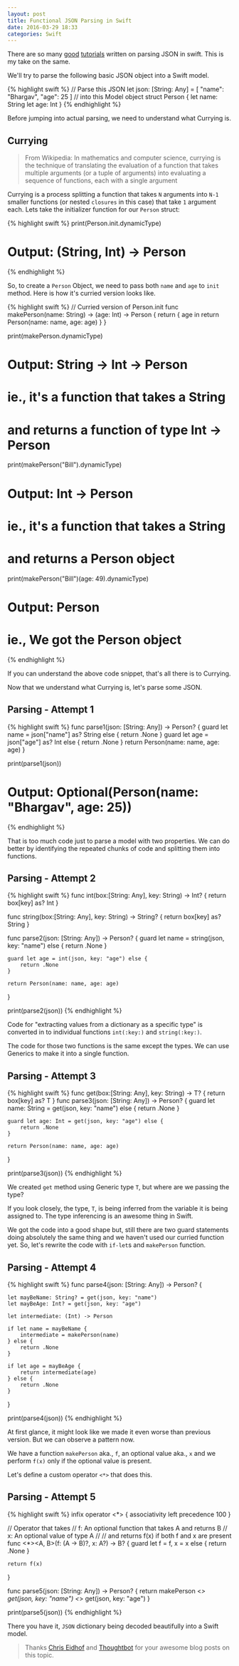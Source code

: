 ```yaml
---
layout: post
title: Functional JSON Parsing in Swift
date: 2016-03-29 18:33
categories: Swift
---
```


There are so many [good](http://chris.eidhof.nl/posts/json-parsing-in-swift.html) [tutorials](https://robots.thoughtbot.com/efficient-json-in-swift-with-functional-concepts-and-generics) written on parsing JSON in swift. This is my take on the same.

We'll try to parse the following basic JSON object into a Swift model.

{% highlight swift %}
// Parse this JSON
let json: [String: Any] = [
    "name": "Bhargav",
    "age": 25
]
// into this Model object
struct Person {
    let name: String
    let age: Int
}
{% endhighlight %}

Before jumping into actual parsing, we need to understand what Currying is.

## Currying
> From Wikipedia: In mathematics and computer science, currying is the technique of translating the evaluation of a function that takes multiple arguments (or a tuple of arguments) into evaluating a sequence of functions, each with a single argument

Currying is a process splitting a function that takes `N` arguments into `N-1` smaller functions (or nested `closures` in this case) that take `1` argument each. Lets take the initializer function for our `Person` struct:

{% highlight swift %}
print(Person.init.dynamicType)
# Output: (String, Int) -> Person
{% endhighlight %}

So, to create a `Person` Object, we need to pass both `name` and `age` to `init` method. Here is how it's curried version looks like.

{% highlight swift %}
// Curried version of Person.init
func makePerson(name: String) -> (age: Int) -> Person {
    return { age in
        return Person(name: name, age: age)
    }
}

print(makePerson.dynamicType)
# Output: String -> Int -> Person
# ie., it's a function that takes a String 
# and returns a function of type Int -> Person

print(makePerson("Bill").dynamicType)
# Output: Int -> Person
# ie., it's a function that takes a String 
# and returns a Person object

print(makePerson("Bill")(age: 49).dynamicType)
# Output: Person
# ie., We got the Person object
{% endhighlight %}

If you can understand the above code snippet, that's all there is to Currying.

Now that we understand what Currying is, let's parse some JSON.

## Parsing - Attempt 1

{% highlight swift %}
func parse1(json: [String: Any]) -> Person? {
    guard let name = json["name"] as? String else {
        return .None
    }
    guard let age = json["age"] as? Int else {
        return .None
    }
    return Person(name: name, age: age)
}

print(parse1(json))
# Output: Optional(Person(name: "Bhargav", age: 25))
{% endhighlight %}

That is too much code just to parse a model with two properties. We can do better by identifying the repeated chunks of code and splitting them into functions.

## Parsing - Attempt 2

{% highlight swift %}
func int(box:[String: Any], key: String) -> Int? {
    return box[key] as? Int
}

func string(box:[String: Any], key: String) -> String? {
    return box[key] as? String
}

func parse2(json: [String: Any]) -> Person? {
    guard let name = string(json, key: "name") else {
        return .None
    }
    
    guard let age = int(json, key: "age") else {
        return .None
    }
    
    return Person(name: name, age: age)
}

print(parse2(json))
{% endhighlight %}

Code for "extracting values from a dictionary as a specific type" is converted in to individual functions `int(:key:)` and `string(:key:)`.

The code for those two functions is the same except the types. We can use Generics to make it into a single function.

## Parsing - Attempt 3

{% highlight swift %}
func get<T>(box:[String: Any], key: String) -> T? {
    return box[key] as? T
}
func parse3(json: [String: Any]) -> Person? {
    guard let name: String = get(json, key: "name") else {
        return .None
    }
    
    guard let age: Int = get(json, key: "age") else {
        return .None
    }
    
    return Person(name: name, age: age)
}

print(parse3(json))
{% endhighlight %}

We created `get` method using Generic type `T`, but where are we passing the type?

If you look closely, the type, `T`, is being inferred from the variable it is being assigned to. The type inferencing is an awesome thing in Swift.

We got the code into a good shape but, still there are two guard statements doing absolutely the same thing and we haven't used our curried function yet. So, let's rewrite the code with `if-let`s and `makePerson` function.


## Parsing - Attempt 4
{% highlight swift %}
func parse4(json: [String: Any]) -> Person? {
    
    let mayBeName: String? = get(json, key: "name")
    let mayBeAge: Int? = get(json, key: "age")
    
    let intermediate: (Int) -> Person
    
    if let name = mayBeName {
        intermediate = makePerson(name)
    } else {
        return .None
    }
    
    if let age = mayBeAge {
        return intermediate(age)
    } else {
        return .None
    }
}

print(parse4(json))
{% endhighlight %}

At first glance, it might look like we made it even worse than previous version. But we can observe a pattern now.

We have a function `makePerson` aka., `f`, an optional value aka., `x` and we perform `f(x)` only if the optional value is present.

Let's define a custom operator `<*>` that does this.

## Parsing - Attempt 5
{% highlight swift %}
infix operator <*> {
    associativity left
    precedence 100
}

// Operator that takes 
//     f: An optional function that takes A and returns B
//     x: An optional value of type A
//
// and returns f(x) if both f and x are present
func <*><A, B>(f: (A -> B)?, x: A?) -> B? {
    guard let f = f, x = x else {
        return .None
    }
    
    return f(x)
}

func parse5(json: [String: Any]) -> Person? {
    return makePerson <*> get(json, key: "name")
                      <*> get(json, key: "age")
}

print(parse5(json))
{% endhighlight %}

There you have it, `JSON` dictionary being decoded beautifully into a Swift model.

> Thanks [Chris Eidhof](http://chris.eidhof.nl/posts/json-parsing-in-swift.html) and [Thoughtbot](https://robots.thoughtbot.com/efficient-json-in-swift-with-functional-concepts-and-generics) for your awesome blog posts on this topic.
